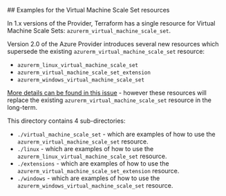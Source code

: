 ## Examples for the Virtual Machine Scale Set resources

In 1.x versions of the Provider, Terraform has a single resource for Virtual Machine Scale Sets: `azurerm_virtual_machine_scale_set`.

Version 2.0 of the Azure Provider introduces several new resources which supersede the existing `azurerm_virtual_machine_scale_set` resource:

* `azurerm_linux_virtual_machine_scale_set`
* `azurerm_virtual_machine_scale_set_extension`
* `azurerm_windows_virtual_machine_scale_set`

[More details can be found in this issue](https://github.com/kevinklinger/terraform-provider-azurerm/v2/issues/2807) - however these resources will replace the existing `azurerm_virtual_machine_scale_set` resource in the long-term.

This directory contains 4 sub-directories:

* `./virtual_machine_scale_set` - which are examples of how to use the `azurerm_virtual_machine_scale_set` resource.
* `./linux` - which are examples of how to use the `azurerm_linux_virtual_machine_scale_set` resource.
* `./extensions` - which are examples of how to use the `azurerm_virtual_machine_scale_set_extension` resource.
* `./windows` - which are examples of how to use the `azurerm_windows_virtual_machine_scale_set` resource.
